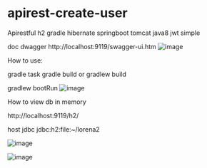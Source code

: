 # apirest-create-user
Apirestful h2 gradle hibernate springboot tomcat java8 jwt simple

doc dwagger
http://localhost:9119/swagger-ui.htm
![image](https://user-images.githubusercontent.com/23701946/126078251-a964bf29-0fc8-4644-985f-5dbe22aa44c0.png)


How to use:

gradle task
gradle build or gradlew build

gradlew bootRun
![image](https://user-images.githubusercontent.com/23701946/126078260-0737d7ed-e1de-4511-9051-1ef13fc8049a.png)



How to view db in memory

http://localhost:9119/h2/

host jdbc jdbc:h2:file:~/lorena2

![image](https://user-images.githubusercontent.com/23701946/126078202-875c9629-e5ab-40aa-90fd-a25dd1f86d64.png)

![image](https://user-images.githubusercontent.com/23701946/126078236-7f9d895e-f566-44b6-b832-992d9fa8b1ab.png)
